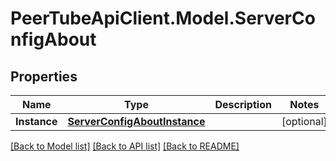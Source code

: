 # PeerTubeApiClient.Model.ServerConfigAbout

## Properties

Name | Type | Description | Notes
------------ | ------------- | ------------- | -------------
**Instance** | [**ServerConfigAboutInstance**](ServerConfigAboutInstance.md) |  | [optional] 

[[Back to Model list]](../README.md#documentation-for-models) [[Back to API list]](../README.md#documentation-for-api-endpoints) [[Back to README]](../README.md)

